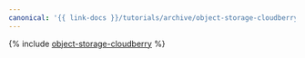 ```yaml
---
canonical: '{{ link-docs }}/tutorials/archive/object-storage-cloudberry'
---
```


{% include [object-storage-cloudberry](../../_tutorials/archive/object-storage-cloudberry.md) %}
